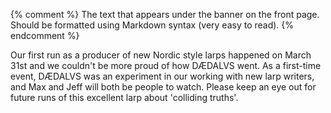 {% comment %}
The text that appears under the banner on the front page.
Should be formatted using Markdown syntax (very easy to read).
{% endcomment %}

Our first run as a producer of new Nordic style larps happened on March 31st and we couldn't be more proud of how D&AElig;DALVS went. As a first-time event, D&AElig;DALVS was an experiment in our working with new larp writers, and Max and Jeff will both be people to watch. Please keep an eye out for future runs of this excellent larp about 'colliding truths'.